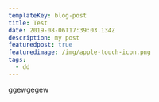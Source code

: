 ```yaml
---
templateKey: blog-post
title: Test
date: 2019-08-06T17:39:03.134Z
description: my post
featuredpost: true
featuredimage: /img/apple-touch-icon.png
tags:
  - dd
---
```

ggewgegew
